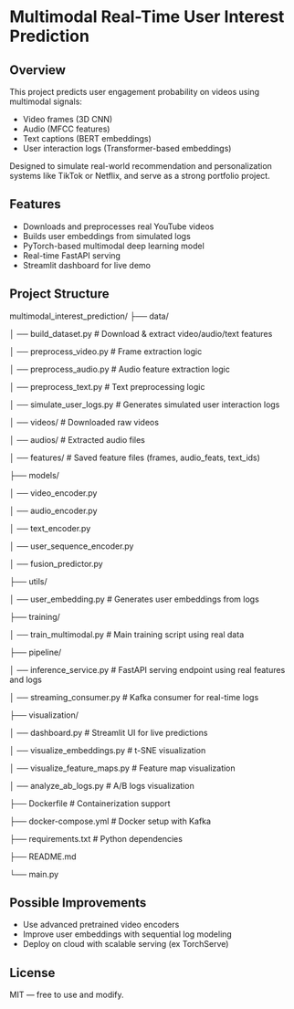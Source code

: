 # Multimodal Real-Time User Interest Prediction

## Overview
This project predicts user engagement probability on videos using multimodal signals:
- Video frames (3D CNN)
- Audio (MFCC features)
- Text captions (BERT embeddings)
- User interaction logs (Transformer-based embeddings)

Designed to simulate real-world recommendation and personalization systems like TikTok or Netflix, and serve as a strong portfolio project.

## Features
- Downloads and preprocesses real YouTube videos
- Builds user embeddings from simulated logs
- PyTorch-based multimodal deep learning model
- Real-time FastAPI serving
- Streamlit dashboard for live demo

## Project Structure
multimodal_interest_prediction/
├── data/

│   ── build_dataset.py          # Download & extract video/audio/text features

│   ── preprocess_video.py       # Frame extraction logic

│   ── preprocess_audio.py       # Audio feature extraction logic

│   ── preprocess_text.py        # Text preprocessing logic

│   ── simulate_user_logs.py     # Generates simulated user interaction logs

│   ── videos/                   # Downloaded raw videos

│   ── audios/                   # Extracted audio files

│   ── features/                 # Saved feature files (frames, audio_feats, text_ids)

├── models/

│   ── video_encoder.py

│   ── audio_encoder.py

│   ── text_encoder.py

│   ── user_sequence_encoder.py

│   ── fusion_predictor.py

├── utils/

│   ── user_embedding.py        # Generates user embeddings from logs

├── training/

│   ── train_multimodal.py      # Main training script using real data

├── pipeline/

│   ── inference_service.py     # FastAPI serving endpoint using real features and logs

│   ── streaming_consumer.py    # Kafka consumer for real-time logs

├── visualization/

│   ── dashboard.py             # Streamlit UI for live predictions

│   ── visualize_embeddings.py  # t-SNE visualization

│   ── visualize_feature_maps.py # Feature map visualization

│   ── analyze_ab_logs.py       # A/B logs visualization

├── Dockerfile                   # Containerization support 

├── docker-compose.yml           # Docker setup with Kafka

├── requirements.txt            # Python dependencies

├── README.md                   

└── main.py                     

## Possible Improvements
- Use advanced pretrained video encoders
- Improve user embeddings with sequential log modeling
- Deploy on cloud with scalable serving (ex TorchServe)

## License
MIT — free to use and modify.
